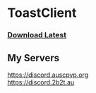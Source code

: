 # ToastClient

### [Download Latest](https://github.com/RemainingToast/ToastClient/releases/tag/latest)

## My Servers

https://discord.auscpvp.org   
https://discord.2b2t.au
